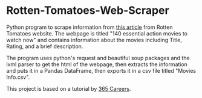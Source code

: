 # Rotten-Tomatoes-Web-Scraper
Python program to scrape information from [this article](https://editorial.rottentomatoes.com/guide/140-essential-action-movies-to-watch-now/) from Rotten Tomatoes website. The webpage is titled "140 essential action movies to watch now" and contains information about the movies including Title, Rating, and a brief description.

The program uses python's request and beautiful soup packages and the lxml parser to get the html of the webpage, then extracts the information and puts it in a Pandas DataFrame, then exports it in a csv file titled "Movies Info.csv".

This project is based on a tutorial by [365 Careers](https://www.udemy.com/user/365careers/).
